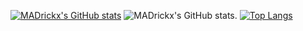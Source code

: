 [![MADrickx's GitHub stats](https://github-readme-stats.vercel.app/api?username=MADrickx)](https://github.com/anuraghazra/github-readme-stats)
![MADrickx's GitHub stats](https://github-readme-stats.vercel.app/api?username=MADrickx&count_private=true).
[![Top Langs](https://github-readme-stats.vercel.app/api/top-langs/?username=MADrickx)](https://github.com/anuraghazra/github-readme-stats)
